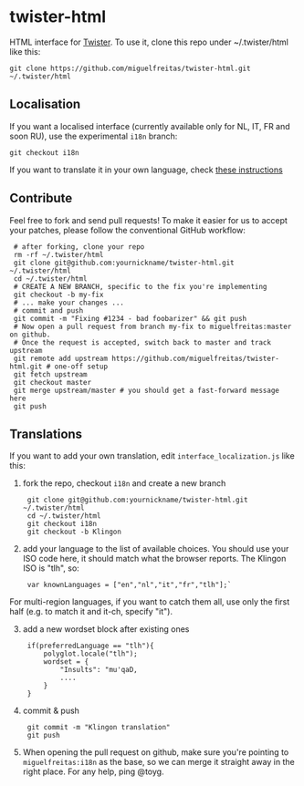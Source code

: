 twister-html
============

HTML interface for [Twister](http://twister.net.co).
To use it, clone this repo under ~/.twister/html like this:

    git clone https://github.com/miguelfreitas/twister-html.git ~/.twister/html
    
Localisation
------------

If you want a localised interface (currently available only for NL, IT, FR and soon RU),
use the experimental `i18n` branch:

    git checkout i18n
   
If you want to translate it in your own language, check [these instructions](#Translations)
   
Contribute
----------

Feel free to fork and send pull requests!
To make it easier for us to accept your patches, please follow the conventional
GitHub workflow:

     # after forking, clone your repo
     rm -rf ~/.twister/html
     git clone git@github.com:yournickname/twister-html.git ~/.twister/html
     cd ~/.twister/html
     # CREATE A NEW BRANCH, specific to the fix you're implementing
     git checkout -b my-fix
     # ... make your changes ...
     # commit and push
     git commit -m "Fixing #1234 - bad foobarizer" && git push
     # Now open a pull request from branch my-fix to miguelfreitas:master on github.
     # Once the request is accepted, switch back to master and track upstream
     git remote add upstream https://github.com/miguelfreitas/twister-html.git # one-off setup
     git fetch upstream
     git checkout master
     git merge upstream/master # you should get a fast-forward message here
     git push
     
Translations
------------

If you want to add your own translation, edit `interface_localization.js` like this:

1. fork the repo, checkout `i18n` and create a new branch


        git clone git@github.com:yournickname/twister-html.git ~/.twister/html
        cd ~/.twister/html
        git checkout i18n
        git checkout -b Klingon

2. add your language to the list of available choices. You should use your ISO code here,
it should match what the browser reports. The Klingon ISO is "tlh", so:


        var knownLanguages = ["en","nl","it","fr","tlh"];`
    
For multi-region languages, if you want to catch them all, use only the first half 
(e.g. to match it and it-ch, specify "it").

3. add a new wordset block after  existing ones


        if(preferredLanguage == "tlh"){
            polyglot.locale("tlh");
            wordset = {
                "Insults": "mu'qaD,
                ....
            }
        }


4. commit & push


        git commit -m "Klingon translation"
        git push   
 
3. When opening the pull request on github, make sure you're pointing to `miguelfreitas:i18n`
as the base, so we can merge it straight away in the right place. For any help, ping @toyg.
